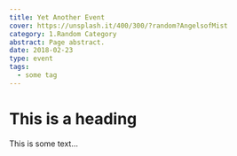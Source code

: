 ```yaml
---
title: Yet Another Event
cover: https://unsplash.it/400/300/?random?AngelsofMist
category: 1.Random Category
abstract: Page abstract.
date: 2018-02-23
type: event
tags:
  - some tag
---
```


# This is a heading

This is some text...

